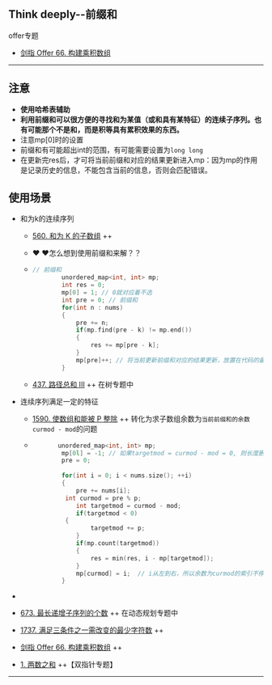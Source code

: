 ## Think deeply--前缀和

offer专题

- [剑指 Offer 66. 构建乘积数组](https://leetcode.cn/problems/gou-jian-cheng-ji-shu-zu-lcof/)

------



## 注意

- **使用哈希表辅助**
- **利用前缀和可以很方便的寻找和为某值（或和具有某特征）的连续子序列。也有可能那个不是和，而是积等具有累积效果的东西。**
- 注意mp[0]时的设置
- 前缀和有可能超出int的范围，有可能需要设置为`long long`
- 在更新完res后，才可将当前前缀和对应的结果更新进入mp：因为mp的作用是记录历史的信息，不能包含当前的信息，否则会匹配错误。

## 使用场景

- 和为k的连续序列

  - [560. 和为 K 的子数组](https://leetcode.cn/problems/subarray-sum-equals-k/) ++ 

  - :heart: :heart:怎么想到使用前缀和来解？？

  - ```c++
    // 前缀和
            unordered_map<int, int> mp;
            int res = 0;
            mp[0] = 1; // 0就对应着不选
            int pre = 0; // 前缀和
            for(int n : nums)
            {
                pre += n;
                if(mp.find(pre - k) != mp.end())
                {
                    res += mp[pre - k];
                }
                mp[pre]++; // 将当前更新前缀和对应的结果更新，放置在代码的最后，避免对历史数据产生影响
            }
    ```

  - [437. 路径总和 III](https://leetcode.cn/problems/path-sum-iii/) ++ 在树专题中

- 连续序列满足一定的特征

  - [1590. 使数组和能被 P 整除](https://leetcode-cn.com/problems/make-sum-divisible-by-p/) ++ 转化为求子数组余数为`当前前缀和的余数curmod - mod`的问题

  - ```c++
    	   unordered_map<int, int> mp;
            mp[0l] = -1; // 如果targetmod = curmod - mod = 0, 则长度删除截止到当前的序列即可，序列长度为i+1, 即i - mp[0]
            pre = 0;
          
            for(int i = 0; i < nums.size(); ++i)
            {
                pre += nums[i];  
             int curmod = pre % p;  
                int targetmod = curmod - mod;
                if(targetmod < 0)
             {
                    targetmod += p;
                }
                if(mp.count(targetmod))
                {
                    res = min(res, i - mp[targetmod]);
                }         
                mp[curmod] = i;  // i从左到右，所以余数为curmod的索引不停地变大， i - table[targetmod]中的table[targetmod]也是最新的，符合最短子数组的要求
            }
       ```
       
  
- 

- [673. 最长递增子序列的个数](https://leetcode-cn.com/problems/number-of-longest-increasing-subsequence/) ++ 在动态规划专题中

- [1737. 满足三条件之一需改变的最少字符数](https://leetcode-cn.com/problems/change-minimum-characters-to-satisfy-one-of-three-conditions/) ++

- [剑指 Offer 66. 构建乘积数组](https://leetcode.cn/problems/gou-jian-cheng-ji-shu-zu-lcof/) ++

- [1. 两数之和](https://leetcode-cn.com/problems/two-sum/)  ++【双指针专题】

------

